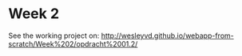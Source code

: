 # Week 2

See the working project on: http://wesleyvd.github.io/webapp-from-scratch/Week%202/opdracht%2001.2/

